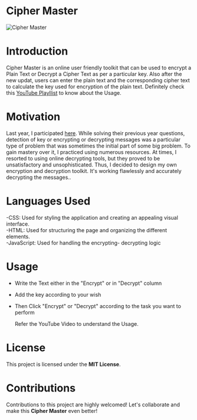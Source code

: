 # Cipher Master #

![Cipher Master](https://github.com/Riddhiman2005/Cipher-Master/assets/130882317/633bb08b-28c9-4d90-be8d-022db0cdb884)

# Introduction #

Cipher Master is an online user friendly toolkit that can be used to encrypt a Plain Text or Decrypt a Cipher Text as per a particular key. Also after the new updat, users can enter the plain text and the corresponding cipher text to calculate the key used for encryption of the plain text. 
Definitely check this [YouTube Playllist](url) 
to know about the Usage.

# Motivation #
  
  Last year, I participated [here](https://nsucrypto.nsu.ru/). While solving their previous year questions, detection of key or encrypting or decrypting messages was a particular type of problem that was sometimes the initial part of some big problem. To gain mastery over it, I practiced using numerous resources. At times, I resorted to using online decrypting tools, but they proved to be unsatisfactory and unsophisticated. Thus, I decided to design my own encryption and decryption toolkit. It's working flawlessly and accurately decrypting the messages..



# Languages Used # 

-CSS: Used for styling the application and creating an appealing visual interface.<br>
-HTML: Used for structuring the page and organizing the different elements.<br>
-JavaScript: Used for handling the encrypting- decrypting logic <br>

# Usage #

- Write the Text either in the "Encrypt" or in "Decrypt" column
- Add the key according to your wish
- Then Click "Encrypt" or "Decrypt" according to the task you want to perform

  Refer the YouTube Video to understand the Usage. 



# License #

This project is licensed under the **MIT License**.

# Contributions #

Contributions to this project are highly welcomed! Let's collaborate and make this **Cipher Master** even better!
